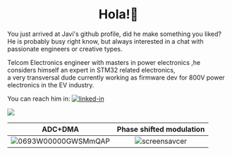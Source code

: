 <!--So you are of the curious type, Good.-->
<!-- a lot of this readme is based in https://raw.githubusercontent.com/ruppysuppy/ruppysuppy/main/README.md-->
<h1 align="center">
Hola!👋
</h1>

You just arrived at Javi's github profile, did he make something you liked?   
He is probably busy right know, but always interested in a chat with passionate engineers or creative types.

Telcom Electronics engineer with masters in power electronics ,he considers himself an expert in STM32 related electronics,     
a very transversal dude currently working as firmware dev for 800V power electronics in the EV industry.

You can reach him in:
[![linked-in](https://img.shields.io/badge/Linked_In-0077B5?style=for-the-badge&logo=LinkedIn&logoColor=white)](https://www.linkedin.com/in/javiermu%C3%B1oz/)

<div align="left">
  <img src="https://skillicons.dev/icons?i=c,cpp,qt,cmake,python,arduino,linux,github"></img>
</div>    
  

ADC+DMA             |  Phase shifted modulation
:-------------------------:|:-------------------------:
![0693W00000GWSMmQAP](https://github.com/user-attachments/assets/db0cc83a-5998-4b90-9f84-651246e2e649 ) |  ![screensavcer](https://github.com/user-attachments/assets/18db5bea-e88a-4412-8773-4b0957720b46)

